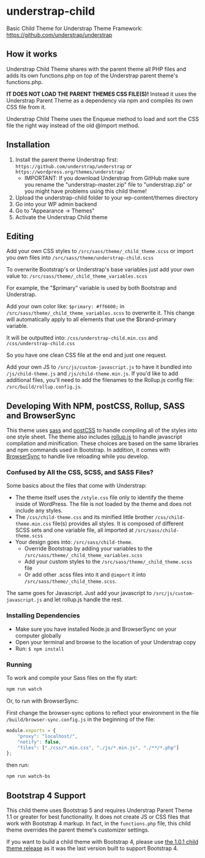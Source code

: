 # understrap-child
Basic Child Theme for Understrap Theme Framework: https://github.com/understrap/understrap

## How it works
Understrap Child Theme shares with the parent theme all PHP files and adds its own functions.php on top of the Understrap parent theme's functions.php.

**IT DOES NOT LOAD THE PARENT THEMES CSS FILE(S)!** Instead it uses the Understrap Parent Theme as a dependency via npm and compiles its own CSS file from it.

Understrap Child Theme uses the Enqueue method to load and sort the CSS file the right way instead of the old @import method.

## Installation
1. Install the parent theme Understrap first: `https://github.com/understrap/understrap` or `https://wordpress.org/themes/understrap/`
   - IMPORTANT: If you download Understrap from GitHub make sure you rename the "understrap-master.zip" file to "understrap.zip" or you might have problems using this child theme!
1. Upload the understrap-child folder to your wp-content/themes directory
1. Go into your WP admin backend 
1. Go to "Appearance -> Themes"
1. Activate the Understrap Child theme

## Editing
Add your own CSS styles to `/src/sass/theme/_child_theme.scss`
or import you own files into `/src/sass/theme/understrap-child.scss`

To overwrite Bootstrap's or Understrap's base variables just add your own value to:
`/src/sass/theme/_child_theme_variables.scss`

For example, the "$primary" variable is used by both Bootstrap and Understrap.

Add your own color like: `$primary: #ff6600;` in `/src/sass/theme/_child_theme_variables.scss` to overwrite it. This change will automatically apply to all elements that use the $brand-primary variable.

It will be outputted into:
`/css/understrap-child.min.css` and `/css/understrap-child.css`

So you have one clean CSS file at the end and just one request.

Add your own JS to `/src/js/custom-javascript.js` to have it bundled into `/js/child-theme.js` and `/js/child-theme.min.js`. If you'd like to add additional files, you'll need to add the filenames to the Rollup.js config file: `/src/build/rollup.config.js`.

## Developing With NPM, postCSS, Rollup, SASS and BrowserSync

This theme uses [sass](https://www.npmjs.com/package/sass) and [postCSS](https://postcss.org) to handle compiling all of the styles into one style sheet. The theme also includes [rollup.js](https://www.rollupjs.org/) to handle javascript compilation and minification. These choices are based on the same libraries and npm commands used in Bootstrap. In addition, it comes with [BrowserSync](http://browsersync.io) to handle live reloading while you develop.

### Confused by All the CSS, SCSS, and SASS Files?

Some basics about the files that come with Understrap:
- The theme itself uses the `/style.css` file only to identify the theme inside of WordPress. The file is not loaded by the theme and does not include any styles.
- The `/css/child-theme.css` and its minified little brother `/css/child-theme.min.css` file(s) provides all styles. It is composed of different SCSS sets and one variable file, all imported at `/src/sass/child-theme.scss`
- Your design goes into: `/src/sass/child-theme`.
  - Override Bootstrap by adding your variables to the `/src/sass/theme/_child_theme_variables.scss`
  - Add your custom styles to the `/src/sass/theme/_child_theme.scss` file
  - Or add other .scss files into it and `@import` it into `/src/sass/theme/_child_theme.scss`.

The same goes for Javascript. Just add your javascript to `/src/js/custom-javascript.js` and let rollup.js handle the rest.

### Installing Dependencies
- Make sure you have installed Node.js and BrowserSync on your computer globally
- Open your terminal and browse to the location of your Understrap copy
- Run: `$ npm install`

### Running
To work and compile your Sass files on the fly start:

```bash
npm run watch
```

Or, to run with BrowserSync:

First change the browser-sync options to reflect your environment in the file `/build/browser-sync.config.js` in the beginning of the file:
```javascript
module.exports = {
	"proxy": "localhost/",
	"notify": false,
	"files": ["./css/*.min.css", "./js/*.min.js", "./**/*.php"]
};
```

then run: 

```bash
npm run watch-bs
```


## Bootstrap 4 Support

This child theme uses Bootstrap 5 and requires Understrap Parent Theme 1.1 or greater for best functionality. It does not create JS or CSS files that work with Bootstrap 4 markup. In fact, in the `functions.php` file, this child theme overrides the parent theme's customizer settings.

If you want to build a child theme with Bootstrap 4, please use [the 1.0.1 child theme release](https://github.com/understrap/understrap-child/releases/tag/v1.0.1) as it was the last version built to support Bootstrap 4.
